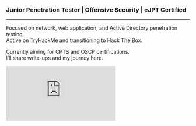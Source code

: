 ### Junior Penetration Tester | Offensive Security | eJPT Certified

---

Focused on network, web application, and Active Directory penetration testing.  
Active on TryHackMe and transitioning to Hack The Box.  

Currently aiming for CPTS and OSCP certifications.  
I’ll share write-ups and my journey here.


<iframe src="https://tryhackme.com/api/v2/badges/public-profile?userPublicId=4992334" style='border:none;'></iframe>

